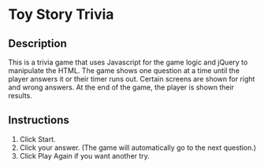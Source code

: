 # Toy Story Trivia
## Description
This is a trivia game that uses Javascript for the game logic and jQuery to manipulate the HTML. The game shows one question at a time until the player answers it or their timer runs out. Certain screens are shown for right and wrong answers. At the end of the game, the player is shown their results.

## Instructions
1. Click Start.
2. Click your answer. (The game will automatically go to the next question.)
3. Click Play Again if you want another try.
